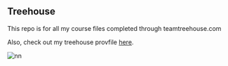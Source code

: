 ## Treehouse

This repo is for all my course files completed through teamtreehouse.com

Also, check out my treehouse provfile [here](https://teamtreehouse.com/brianalbrecht3).

![nn](https://user-images.githubusercontent.com/9425247/33354089-e4dddefe-d465-11e7-959e-d4994096fc2a.png)
